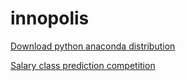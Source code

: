 # innopolis

[Download python anaconda distribution](https://www.continuum.io/downloads)

[Salary class prediction competition](https://inclass.kaggle.com/c/income-level-prediction)
